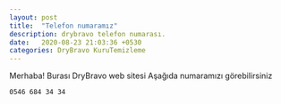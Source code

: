 ```yaml
---
layout: post
title:  "Telefon numaramız"
description: drybravo telefon numarası.
date:   2020-08-23 21:03:36 +0530
categories: DryBravo KuruTemizleme
---
```

Merhaba! Burası DryBravo web sitesi
Aşağıda numaramızı görebilirsiniz

```Telefon Numaramız - 
0546 684 34 34
```

